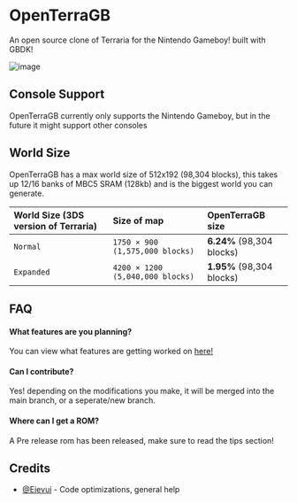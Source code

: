 
# OpenTerraGB

An open source clone of Terraria for the Nintendo Gameboy! built with GBDK!

![image](https://user-images.githubusercontent.com/56765269/180260422-41a0aff5-5e36-4386-aab2-77f024c29c47.png)


## Console Support

OpenTerraGB currently only supports the Nintendo Gameboy, but in the future it might support other consoles


## World Size

OpenTerraGB has a max world size of 512x192 (98,304 blocks), this takes up 12/16 banks of MBC5 SRAM (128kb) and is the biggest world you can generate. 

| World Size (3DS version of Terraria) | Size of map | OpenTerraGB size |
| :----------------------------------- | :---------- | :---------------------- |
| `Normal`                             | `1750 × 900 (1,575,000 blocks)` | **6.24%** (98,304 blocks)  |
| `Expanded`                           | `4200 × 1200 (5,040,000 blocks)` | **1.95%** (98,304 blocks)  |

		
		
## FAQ

#### What features are you planning?

You can view what features are getting worked on [here!](https://trello.com/b/CcQzzyzf/openterragb)

#### Can I contribute?

Yes! depending on the modifications you make, it will be merged into the main branch, or a seperate/new branch.

#### Where can I get a ROM?

A Pre release rom has been released, make sure to read the tips section!

## Credits

- [@Eievui](https://github.com/eievui5) - Code optimizations, general help

